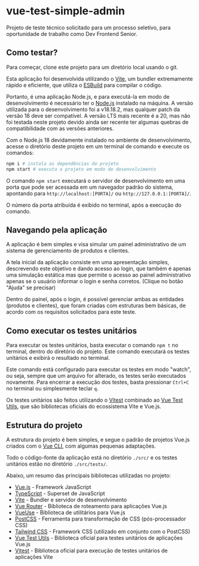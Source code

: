 # vue-test-simple-admin

Projeto de teste técnico solicitado para um processo seletivo, para oportunidade de trabalho como Dev Frontend Senior.

## Como testar?

Para começar, clone este projeto para um diretório local usando o git.

Esta aplicação foi desenvolvida utilizando o [Vite](https://vitejs.dev/), um bundler extremamente rápido e eficiente, que utiliza o [ESBuild](https://esbuild.github.io/) para compilar o código.

Portanto, é uma aplicação Node.js, e para executá-la em modo de desenvolvimento é necessário ter o [Node.js](https://nodejs.org/) instalado na máquina. A versão utilizada para o desenvolvimento foi a v18.18.2, mas qualquer patch da versão 18 deve ser compatível. A versão LTS mais recente é a 20, mas não foi testada neste projeto devido ainda ser recente ter algumas quebras de compatibilidade com as versões anteriores.

Com o Node.js 18 devidamente instalado no ambiente de desenvolvimento, acesse o diretório deste projeto em um terminal de comando e execute os comandos:

```sh
npm i # instala as dependências do projeto
npm start # executa o projeto em modo de desenvolvimento
```

O comando `npm start` executará o servidor de desenvolvimento em uma porta que pode ser acessada em um navegador padrão do sistema, apontando para `http://localhost:[PORTA]/` ou `http://127.0.0.1:[PORTA]/`.

O número da porta atribuída é exibido no terminal, após a execução do comando.

## Navegando pela aplicação

A aplicação é bem simples e visa simular um painel administrativo de um sistema de gerenciamento de produtos e clientes.

A tela inicial da aplicação consiste em uma apresentação simples, descrevendo este objetivo e dando acesso ao login, que também é apenas uma simulação estática mas que permite o acesso ao painel administrativo apenas se o usuário informar o login e senha corretos. (Clique no botão "Ajuda" se precisar)

Dentro do painel, após o login, é possível gerenciar ambas as entidades (produtos e clientes), que foram criadas com estruturas bem básicas, de acordo com os requisitos solicitados para este teste.

## Como executar os testes unitários

Para executar os testes unitários, basta executar o comando `npm t` no terminal, dentro do diretório do projeto. Este comando executará os testes unitários e exibirá o resultado no terminal.

Este comando está configurado para executar os testes em modo "watch", ou seja, sempre que um arquivo for alterado, os testes serão executados novamente. Para encerrar a execução dos testes, basta pressionar `Ctrl+C` no terminal ou simplesmente teclar `q`.

Os testes unitários são feitos utilizando o [Vitest](https://vitest.dev/) combinado ao [Vue Test Utils](https://test-utils.vuejs.org/), que são bibliotecas oficiais do ecossistema Vite e Vue.js.

## Estrutura do projeto

A estrutura do projeto é bem simples, e segue o padrão de projetos Vue.js criados com o [Vue CLI](https://cli.vuejs.org/), com algumas pequenas adaptações.

Todo o código-fonte da aplicação está no diretório `./src/` e os testes unitários estão no diretório `./src/tests/`.

Abaixo, um resumo das principais bibliotecas utilizadas no projeto:

- [Vue.js](https://vuejs.org/) - Framework JavaScript
- [TypeScript](https://www.typescriptlang.org/) - Superset de JavaScript
- [Vite](https://vitejs.dev/) - Bundler e servidor de desenvolvimento
- [Vue Router](https://router.vuejs.org/) - Biblioteca de roteamento para aplicações Vue.js
- [VueUse](https://vueuse.org/) - Biblioteca de utilitários para Vue.js
- [PostCSS](https://postcss.org/) - Ferramenta para transformação de CSS (pós-processador CSS)
- [Tailwind CSS](https://tailwindcss.com/) - Framework CSS (utilizado em conjunto com o PostCSS)
- [Vue Test Utils](https://test-utils.vuejs.org/) - Biblioteca oficial para testes unitários de aplicações Vue.js
- [Vitest](https://vitest.dev/) - Biblioteca oficial para execução de testes unitários de aplicações Vite
